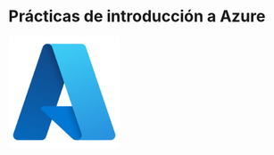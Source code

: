# Prácticas de introducción a Azure

<img src="/images/Azure.png" alt="logo" width="200" style="float: center"/>   